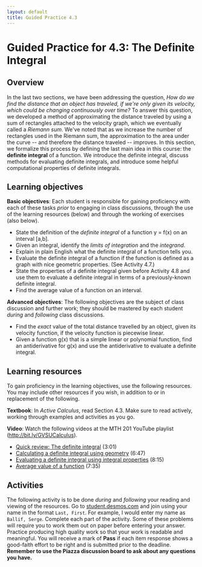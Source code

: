 ```yaml
---
layout: default
title: Guided Practice 4.3
---
```


# Guided Practice for 4.3: The Definite Integral

## Overview

In the last two sections, we have been addressing the question, *How do we find the distance that an object has traveled, if we're only given its velocity, which could be changing continuously over time?* To answer this question, we developed a method of approximating the distance traveled by using a sum of rectangles attached to the velocity graph, which we eventually called a *Riemann sum*. We've noted that as we increase the number of rectangles used in the Riemann sum, the approximation to the area under the curve -- and therefore the distance traveled -- improves. In this section, we formalize this process by defining the last main idea in this course: the **definite integral** of a function.  We introduce the definite integral, discuss methods for evaluating definite integrals, and introduce some helpful computational properties of definite integrals.

## Learning objectives

__Basic objectives__: Each student is responsible for gaining proficiency with each of these tasks _prior_ to engaging in class discussions, through the use of the learning resources (below) and through the working of exercises (also below).

- State the definition of the *definite integral* of a function y = f(x) on an interval [a,b].
- Given an integral, identify the *limits of integration* and the *integrand*.
- Explain in plain English what the definite integral of a function tells you.
- Evaluate the definite integral of a function if the function is defined as a graph with nice geometric properties. (See Activity 4.7.)
- State the properties of a definite integral given before Activity 4.8 and use them to evaluate a definite integral in terms of a previously-known definite integral.
- Find the average value of a function on an interval.

__Advanced objectives__: The following objectives are the subject of class discussion and further work; they should be mastered by each student _during_ and _following_ class discussions.

- Find the *exact* value of the total distance travelled by an object, given its velocity function, if the velocity function is piecewise linear.
- Given a function g(x) that is a simple linear or polynomial function, find an antiderivative for g(x) and use the antiderivative to evaluate a definite integral.


## Learning resources

To gain proficiency in the learning objectives, use the following resources. You may include other resources if you wish, in addition to or in replacement of the following.

__Textbook__: In _Active Calculus_, read Section 4.3. Make sure to read actively, working through examples and activities as you go.

__Video__: Watch the following videos at the MTH 201 YouTube playlist (http://bit.ly/GVSUCalculus).

- [Quick review: The definite integral](http://www.youtube.com/watch?v=Lp5KsXN4UOQ&list=PL9bIjQJDwfGuXQHuS5Jkmum_CFILoCZX-&index=84) (3:01)
- [Calculating a definite integral using geometry](http://www.youtube.com/watch?v=oHIH69Ou4DE&list=PL9bIjQJDwfGuXQHuS5Jkmum_CFILoCZX-&index=85) (6:47)
- [Evaluating a definite integral using integral properties](http://www.youtube.com/watch?v=1SqpYAAyBCk&list=PL9bIjQJDwfGuXQHuS5Jkmum_CFILoCZX-&index=86) (8:15)
- [Average value of a function](http://www.youtube.com/watch?v=MQG9Nur4fdM&list=PL9bIjQJDwfGuXQHuS5Jkmum_CFILoCZX-&index=87) (7:35)



## Activities

The following activity is to be done _during_ and _following_ your reading and viewing of the resources. Go to [student.desmos.com](https://student.desmos.com/?prepopulateCode=Y47JUB) and join using your name in the format `Last, First`. For example, I would enter my name as `Ballif, Serge`. Complete each part of the activity. Some of these problems will require you to work them out on paper before entering your answer. Practice producing high quality work so that your work is readable and meaningful. You will receive a mark of __Pass__ if each item response shows a good-faith effort to be right and is submitted prior to the deadline. __Remember to use the Piazza discussion board to ask about any questions you have.__
